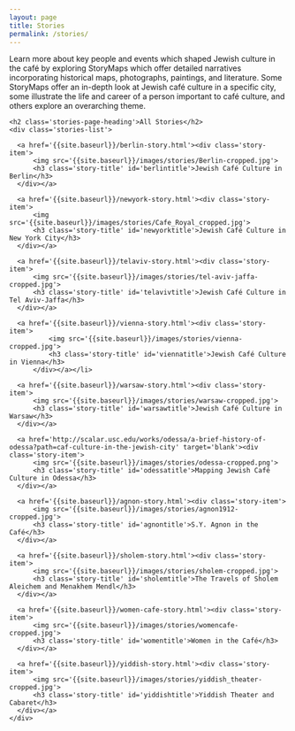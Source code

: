 ```yaml
---
layout: page
title: Stories
permalink: /stories/
---
```


<div class='stories-page-description'>
    <div class='wrapper'>
    <p>Learn more about key people and events which shaped Jewish culture in the café by exploring StoryMaps which offer detailed narratives incorporating historical maps, photographs, paintings, and literature. Some StoryMaps offer an in-depth look at Jewish café culture in a specific city, some illustrate the life and career of a person important to café culture, and others explore an overarching theme.</p>
    </div>
</div>

<div class='stories-page-section'>
  <div class='wrapper'>

    <h2 class='stories-page-heading'>All Stories</h2>
    <div class='stories-list'>

      <a href='{{site.baseurl}}/berlin-story.html'><div class='story-item'>
          <img src='{{site.baseurl}}/images/stories/Berlin-cropped.jpg'>
          <h3 class='story-title' id='berlintitle'>Jewish Café Culture in Berlin</h3>                     
      </div></a>

      <a href='{{site.baseurl}}/newyork-story.html'><div class='story-item'>
          <img src='{{site.baseurl}}/images/stories/Cafe_Royal_cropped.jpg'>
          <h3 class='story-title' id='newyorktitle'>Jewish Café Culture in New York City</h3>                     
      </div></a>

      <a href='{{site.baseurl}}/telaviv-story.html'><div class='story-item'>
          <img src='{{site.baseurl}}/images/stories/tel-aviv-jaffa-cropped.jpg'>
          <h3 class='story-title' id='telavivtitle'>Jewish Café Culture in Tel Aviv-Jaffa</h3>                
      </div></a>

      <a href='{{site.baseurl}}/vienna-story.html'><div class='story-item'>
              <img src='{{site.baseurl}}/images/stories/vienna-cropped.jpg'>
              <h3 class='story-title' id='viennatitle'>Jewish Café Culture in Vienna</h3>               
          </div></a></li>

      <a href='{{site.baseurl}}/warsaw-story.html'><div class='story-item'>
          <img src='{{site.baseurl}}/images/stories/warsaw-cropped.jpg'>
          <h3 class='story-title' id='warsawtitle'>Jewish Café Culture in Warsaw</h3>                       
      </div></a>

      <a href='http://scalar.usc.edu/works/odessa/a-brief-history-of-odessa?path=caf-culture-in-the-jewish-city' target='blank'><div class='story-item'>
          <img src='{{site.baseurl}}/images/stories/odessa-cropped.png'>
          <h3 class='story-title' id='odessatitle'>Mapping Jewish Café Culture in Odessa</h3>                     
      </div></a>

      <a href='{{site.baseurl}}/agnon-story.html'><div class='story-item'>
          <img src='{{site.baseurl}}/images/stories/agnon1912-cropped.jpg'>
          <h3 class='story-title' id='agnontitle'>S.Y. Agnon in the Café</h3>                          
      </div></a>

      <a href='{{site.baseurl}}/sholem-story.html'><div class='story-item'>
          <img src='{{site.baseurl}}/images/stories/sholem-cropped.jpg'>
          <h3 class='story-title' id='sholemtitle'>The Travels of Sholem Aleichem and Menakhem Mendl</h3>                     
      </div></a>

      <a href='{{site.baseurl}}/women-cafe-story.html'><div class='story-item'>
          <img src='{{site.baseurl}}/images/stories/womencafe-cropped.jpg'>
          <h3 class='story-title' id='womentitle'>Women in the Café</h3>                     
      </div></a>

      <a href='{{site.baseurl}}/yiddish-story.html'><div class='story-item'>
          <img src='{{site.baseurl}}/images/stories/yiddish_theater-cropped.jpg'>
          <h3 class='story-title' id='yiddishtitle'>Yiddish Theater and Cabaret</h3>                     
      </div></a>
    </div>
  </div>
</div>